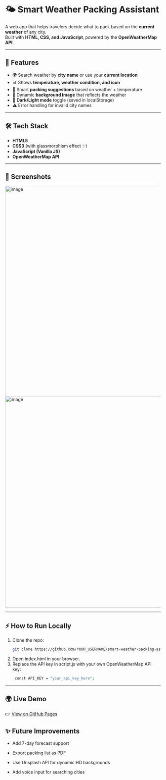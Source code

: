 # 🌤️ Smart Weather Packing Assistant

A web app that helps travelers decide what to pack based on the **current weather** of any city.  
Built with **HTML, CSS, and JavaScript**, powered by the **OpenWeatherMap API**.

---

## 🚀 Features
- 🌍 Search weather by **city name** or use your **current location**  
- 📊 Shows **temperature, weather condition, and icon**  
- 🎒 Smart **packing suggestions** based on weather + temperature  
- 🎨 Dynamic **background image** that reflects the weather  
- 🌙 **Dark/Light mode** toggle (saved in localStorage)  
- ⚠️ Error handling for invalid city names  

---

## 🛠️ Tech Stack
- **HTML5**  
- **CSS3** (with glassmorphism effect ✨)  
- **JavaScript (Vanilla JS)**  
- **OpenWeatherMap API**  

---

## 📸 Screenshots
<img width="1350" height="679" alt="image" src="https://github.com/user-attachments/assets/6d136a45-81d4-494b-8c79-1db2db0ae94f" />
<img width="1365" height="683" alt="image" src="https://github.com/user-attachments/assets/0aa66c06-edae-4534-910d-2804e806ca64" />



---

## ⚡ How to Run Locally
1. Clone the repo:
   ```bash
   git clone https://github.com/YOUR_USERNAME/smart-weather-packing-assistant.git

2. Open index.html in your browser.
3. Replace the API key in script.js with your own OpenWeatherMap API key:
   ```bash
    const API_KEY = "your_api_key_here";

---
## 🌍 Live Demo

👉 [View on GitHub Pages](https://ayus6086.github.io/smart-weather-packing-assistant/)

## ✨ Future Improvements

- Add 7-day forecast support

- Export packing list as PDF

- Use Unsplash API for dynamic HD backgrounds

- Add voice input for searching cities
